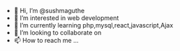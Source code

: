 - 👋 Hi, I’m @sushmaguthe
- 👀 I’m interested in web development
- 🌱 I’m currently learning php,mysql,react,javascript,Ajax
- 💞️ I’m looking to collaborate on 
- 📫 How to reach me ...

<!---
sushmaguthe/sushmaguthe is a ✨ special ✨ repository because its `README.md` (this file) appears on your GitHub profile.
You can click the Preview link to take a look at your changes.
--->
